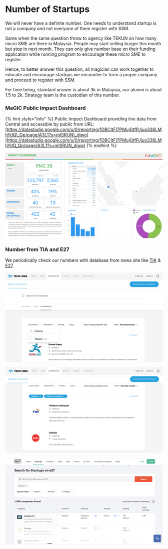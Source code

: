 # Number of Startups

We will never have a definite number. One needs to understand startup is not a company and not everyone of them register with SSM. 

Same when the same question throw to agency like TEKUN on how many micro SME are there in Malaysia. People may start selling burger this month but stop in next month. They can only give number base on their funding application while running program to encourage these micro SME to register.

Hence, to better answer this question, all magician can work together to educate and encourage startups we encounter to form a proper company and proceed to register with SSM.

For time being, standard answer is about 3k in Malaysia, our alumni is about 1.5 to 2k. Strategy team is the custodian of this number.

### MaGIC Public Impact Dashboard

{% hint style="info" %}
Public Impact Dashboard providing ilve data from Central and accessible by public from URL: [https://datastudio.google.com/u/0/reporting/1DBCItFl7PMujGtfPJjuo336LMhYdQ\_Qp/page/A3L1?s=mISRUN\_djwg](https://datastudio.google.com/u/0/reporting/1DBCItFl7PMujGtfPJjuo336LMhYdQ_Qp/page/A3L1?s=mISRUN_djwg)
{% endhint %}

![2,656 \(join multiple programs\) and 1,555 \(unique startup\)](../.gitbook/assets/screenshot-2021-02-22-at-11.22.42-am.png)



### Number from TIA and E27

We periodically check our numbers with database from news site like [TIA](https://www.techinasia.com/companies) & [E27](https://e27.co/startups/).  

![TIA shows about 2000 Malaysia startups](../.gitbook/assets/screenshot-2021-02-22-at-10.39.20-am.png)

![Debatable if listed company should be counted as startup or not](../.gitbook/assets/screenshot-2021-02-22-at-10.40.14-am.png)

![E27 shows about 2000 Malaysia Startups](../.gitbook/assets/screenshot-2021-02-22-at-11.18.14-am.png)

